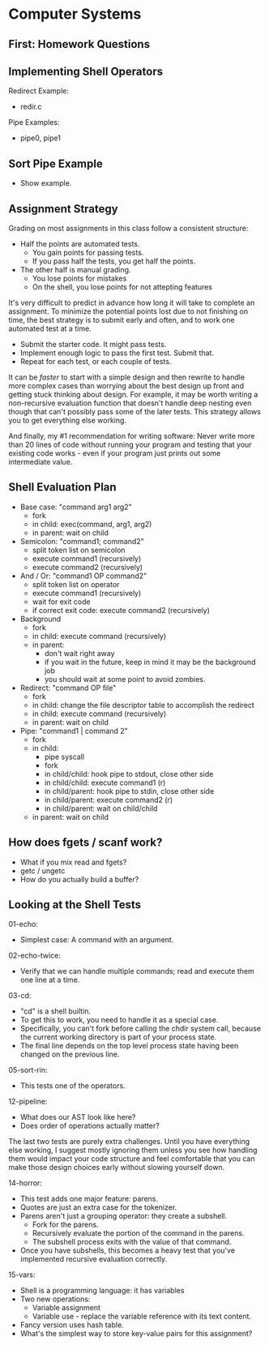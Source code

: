 # Computer Systems

## First: Homework Questions

## Implementing Shell Operators

Redirect Example: 

 - redir.c

Pipe Examples:

 - pipe0, pipe1

## Sort Pipe Example

 - Show example.

## Assignment Strategy

Grading on most assignments in this class follow a consistent structure:

 - Half the points are automated tests.
   - You gain points for passing tests.
   - If you pass half the tests, you get half the points.
 - The other half is manual grading.
   - You lose points for mistakes
   - On the shell, you lose points for not attepting features

It's very difficult to predict in advance how long it will take to complete an
assignment. To minimize the potential points lost due to not finishing on time,
the best strategy is to submit early and often, and to work one automated test
at a time.

 - Submit the starter code. It might pass tests.
 - Implement enough logic to pass the first test. Submit that.
 - Repeat for each test, or each couple of tests.
 
It can be *faster* to start with a simple design and then rewrite to handle more
complex cases than worrying about the best design up front and getting stuck
thinking about design. For example, it may be worth writing a non-recursive
evaluation function that doesn't handle deep nesting even though that can't
possibly pass some of the later tests. This strategy allows you to get
everything else working.

And finally, my #1 recommendation for writing software: Never write more than 20
lines of code without running your program and testing that your existing code
works - even if your program just prints out some intermediate value.

## Shell Evaluation Plan

 - Base case: "command arg1 arg2"
   - fork
   - in child: exec(command, arg1, arg2)
   - in parent: wait on child
 - Semicolon: "command1; command2"
   - split token list on semicolon
   - execute command1 (recursively)
   - execute command2 (recursively)
 - And / Or: "command1 OP command2"
   - split token list on operator
   - execute command1 (recursively)
   - wait for exit code
   - if correct exit code: execute command2 (recursively)
 - Background
   - fork
   - in child: execute command (recursively)
   - in parent:
     - don't wait right away
     - if you wait in the future, keep in mind it may be the
       background job
     - you should wait at some point to avoid zombies.
 - Redirect: "command OP file" 
   - fork
   - in child: change the file descriptor table to accomplish the redirect
   - in child: execute command (recursively)
   - in parent: wait on child
 - Pipe: "command1 | command 2"
   - fork
   - in child:
     - pipe syscall
     - fork
     - in child/child: hook pipe to stdout, close other side
     - in child/child: execute command1 (r)
     - in child/parent: hook pipe to stdin, close other side
     - in child/parent: execute command2 (r)
     - in child/parent: wait on child/child
   - in parent: wait on child

## How does fgets / scanf work?

 - What if you mix read and fgets?
 - getc / ungetc
 - How do you actually build a buffer?

## Looking at the Shell Tests

01-echo:

 - Simplest case: A command with an argument.

02-echo-twice:
 
 - Verify that we can handle multiple commands; read and execute
   them one line at a time.

03-cd:

 - "cd" is a shell builtin.
 - To get this to work, you need to handle it as a special case. 
 - Specifically, you can't fork before calling the chdir system call, because
   the current working directory is part of your process state.
 - The final line depends on the top level process state having been changed on the
   previous line.

05-sort-rin:

 - This tests one of the operators.

12-pipeline:

 - What does our AST look like here?
 - Does order of operations actually matter?

The last two tests are purely extra challenges. Until you have everything else
working, I suggest mostly ignoring them unless you see how handling them would
impact your code structure and feel comfortable that you can make those design
choices early without slowing yourself down.

14-horror:

 - This test adds one major feature: parens.
 - Quotes are just an extra case for the tokenizer.
 - Parens aren't just a grouping operator: they create a subshell.
   - Fork for the parens.
   - Recursively evaluate the portion of the command in the parens.
   - The subshell process exits with the value of that command.
 - Once you have subshells, this becomes a heavy test that you've
   implemented recursive evaluation correctly.

15-vars:

 - Shell is a programming language: it has variables
 - Two new operations:
   - Variable assignment
   - Variable use - replace the variable reference with its text content.
 - Fancy version uses hash table.
 - What's the simplest way to store key-value pairs for this assignment?

